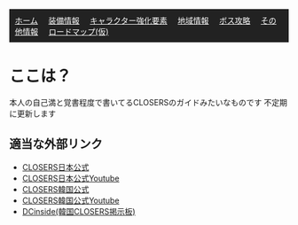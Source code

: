 <nav style="background: #222; padding: 10px;">
  <a href="./index.md" style="color: white; margin-right: 15px;">ホーム</a>
  <a href="data/equip.md" style="color: white; margin-right: 15px">装備情報</a>
  <a href="data/characters.md" style="color: white; margin-right: 15px;">キャラクター強化要素</a>
  <a href="data/map.md" style="color: white; margin-right: 15px;">地域情報</a>
  <a href="data/Boss.md" style="color: white; margin-right: 15px">ボス攻略</a>
  <a href="data/other.md" style="color: white; margin-right: 15px">その他情報</a>
  <a href="data/KR.md" style="color: white; margin-right: 15px">ロードマップ(仮)</a>
</nav>

# ここは？

本人の自己満と覚書程度で書いてるCLOSERSのガイドみたいなものです
不定期に更新します

## 適当な外部リンク

- [CLOSERS日本公式](https://closers.naddicjapan.com/)
- [CLOSERS日本公式Youtube](https://www.youtube.com/@closers_jp)
- [CLOSERS韓国公式](https://www.naddic.co.kr/ko/cls/index)
- [CLOSERS韓国公式Youtube](https://www.youtube.com/@Closers_kr)
- [DCinside(韓国CLOSERS掲示板)](https://gall.dcinside.com/mgallery/board/lists/?id=closers_union)

